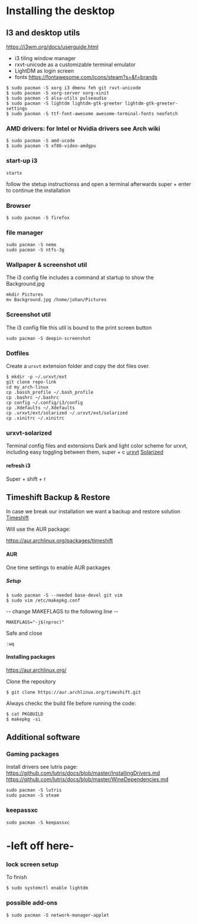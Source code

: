# Installing the desktop


## I3 and desktop utils
https://i3wm.org/docs/userguide.html

* i3 tiling window manager 
* rxvt-unicode as a customizable terminal emulator
* LightDM as login screen
* fonts https://fontawesome.com/icons/steam?s=&f=brands

```
$ sudo pacman -S xorg i3 dmenu feh git rxvt-unicode
$ sudo pacman -S xorg-server xorg-xinit
$ sudo pacman -S alsa-utils pulseaudio 
$ sudo pacman -S lightdm lightdm-gtk-greeter lightdm-gtk-greeter-settings
$ sudo pacman -S ttf-font-awesome awesome-terminal-fonts neofetch
```

### AMD drivers: for Intel or Nvidia drivers see Arch wiki

```
$ sudo pacman -S amd-ucode
$ sudo pacman -S xf86-video-amdgpu
```

### start-up i3
```
startx
```
follow the stetup instructionss and open a terminal afterwards super + enter to continue the installation

### Browser
```
$ sudo pacman -S firefox
```

### file manager
```
sudo pacman -S nemo
sudo pacman -S ntfs-3g
```

### Wallpaper & screenshot util
The i3 config file includes a command at startup to show the Background.jpg

```
mkdir Pictures
mv Background.jpg /home/johan/Pictures
```


### Screenshot util
The i3 config file this util is bound to the print screen button

```
sudo pacman -S deepin-screenshot
```

### Dotfiles
Create a `urxvt` extension folder and copy the dot files over.

```
$ mkdir -p ~/.urxvt/ext
git clone repo-link
cd my_arch-linux
cp .bassh_profile ~/.bash_profile
cp .bashrc ~/.bashrc
cp config ~/.config/i3/config
cp .Xdefaults ~/.Xdefaults
cp .urxvt/ext/solarized ~/.urxvt/ext/solarized
cp .xinitrc ~/.xinitrc
```
### urxvt-solarized
Terminal config files and extensions
Dark and light color scheme for urxvt, including easy toggling between them, super + c
[urxvt](https://wiki.archlinux.org/title/rxvt-unicode)
[Solarized](http://ethanschoonover.com/solarized) 

#### refresh i3
Super + shift + r




## Timeshift Backup & Restore
In case we break our installation we want a backup and restore solution
[Timeshift](https://github.com/teejee2008/timeshift)

Will use the AUR package:

https://aur.archlinux.org/packages/timeshift


#### AUR
One time settings to enable AUR packages

##### Setup
```
$ sudo pacman -S --needed base-devel git vim
$ sudo vim /etc/makepkg.conf
```

-- change MAKEFLAGS to the following line --
```
MAKEFLAGS="-j$(nproc)"
```

Safe and close

```
:wq
```

#### Installing packages
https://aur.archlinux.org/

Clone the repository

```
$ git clone https://aur.archlinux.org/timeshift.git
```

Always checkc the build file before running the code:
```
$ cat PKGBUILD
$ makepkg -si
```

## Additional software

### Gaming packages
Install drivers see lutris page:
https://github.com/lutris/docs/blob/master/InstallingDrivers.md
https://github.com/lutris/docs/blob/master/WineDependencies.md

```
sudo pacman -S lutris
sudo pacman -S steam
```

### keepassxc
```
sudo pacman -S keepassxc
```






















# -left off here-

### lock screen setup
To finish

```
$ sudo systemctl enable lightdm
```


### possible add-ons

```
$ sudo pacman -S network-manager-applet 
```
